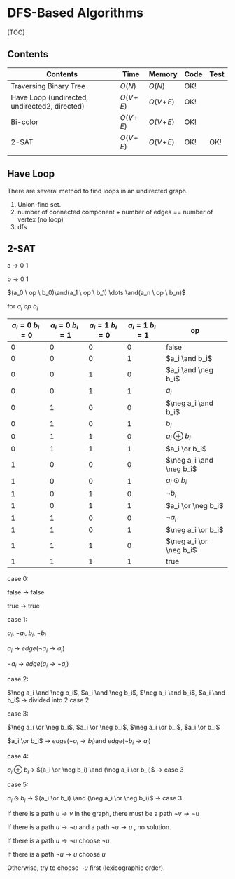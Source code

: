 # DFS-Based Algorithms



[TOC]

## Contents

| Contents                                      | Time         | Memory       | Code | Test |
| --------------------------------------------- | ------------ | ------------ | ---- | ---- |
| Traversing Binary Tree                        | $O(N)$       | $O(N)$       | OK!  |      |
| Have Loop (undirected, undirected2, directed) | $O(V\!+\!E)$ | $O(V\!+\!E)$ | OK!  |      |
| Bi-color                                      | $O(V\!+\!E)$ | $O(V\!+\!E)$ | OK!  |      |
| 2-SAT                                         | $O(V\!+\!E)$ | $O(V\!+\!E)$ | OK!  | OK!  |
|                                               |              |              |      |      |



## Have Loop

There are several method to find loops in an undirected graph.

1. Union-find set. 
2. number of connected component + number of edges == number of vertex (no loop)
3. dfs



## 2-SAT

a -> 0 1

b -> 0 1

$(a_0 \ op \ b_0)\and(a_1 \ op \ b_1) \dots \and(a_n \ op \ b_n)​$



for $a_i \ op \ b_i​$

| $a_i=0 \ b_i=0$ | $a_i=0 \ b_i=1$ | $a_i=1 \ b_i=0$ | $a_i=1 \ b_i=1$ | op                       |
| --------------- | --------------- | --------------- | --------------- | ------------------------ |
| 0               | 0               | 0               | 0               | false                    |
| 0               | 0               | 0               | 1               | $a_i \and b_i$           |
| 0               | 0               | 1               | 0               | $a_i \and \neg b_i$      |
| 0               | 0               | 1               | 1               | $a_i$                    |
| 0               | 1               | 0               | 0               | $\neg a_i \and b_i$      |
| 0               | 1               | 0               | 1               | $b_i$                    |
| 0               | 1               | 1               | 0               | $a_i \oplus b_i$         |
| 0               | 1               | 1               | 1               | $a_i \or b_i$            |
| 1               | 0               | 0               | 0               | $\neg a_i \and \neg b_i$ |
| 1               | 0               | 0               | 1               | $a_i \odot b_i$          |
| 1               | 0               | 1               | 0               | $\neg b_i$               |
| 1               | 0               | 1               | 1               | $a_i \or \neg b_i$       |
| 1               | 1               | 0               | 0               | $\neg a_i$               |
| 1               | 1               | 0               | 1               | $\neg a_i \or b_i$       |
| 1               | 1               | 1               | 0               | $\neg a_i \or \neg b_i$  |
| 1               | 1               | 1               | 1               | true                     |

case 0:

false -> false

true -> true

case 1: 

$a_i$, $\neg a_i$, $b_i$, $\neg b_i$

$a_i$ -> $edge(\neg a_i \rightarrow a_i)$

$\neg a_i$ -> $edge(a_i \rightarrow \neg a_i)$

case 2:

$\neg a_i \and \neg b_i​$, $a_i \and \neg b_i​$, $\neg a_i \and b_i​$, $a_i \and b_i​$ -> divided into 2 case 2

case 3:

$\neg a_i \or \neg b_i$, $a_i \or \neg b_i$, $\neg a_i \or b_i$, $a_i \or b_i$

$a_i \or b_i​$ -> $edge(\neg a_i \rightarrow b_i)​$ and $edge(\neg b_i \rightarrow a_i)​$

case 4:

$a_i \oplus b_i​$ -> $(a_i \or \neg b_i) \and (\neg a_i \or b_i)​$ -> case 3

case 5:

$a_i \odot b_i$ -> $(a_i \or b_i) \and (\neg a_i \or \neg b_i)$ -> case 3



If there is a path $u \rightarrow v$ in the graph, there must be a path $\neg v \rightarrow \neg u$

If there is a path $u \rightarrow \neg u​$ and a path $\neg u \rightarrow u​$ , no solution.

If there is a path $u \rightarrow \neg u$ choose $\neg u$

If there is a path $\neg u \rightarrow u$ choose $u$

Otherwise, try to choose $\neg u$ first (lexicographic order).



